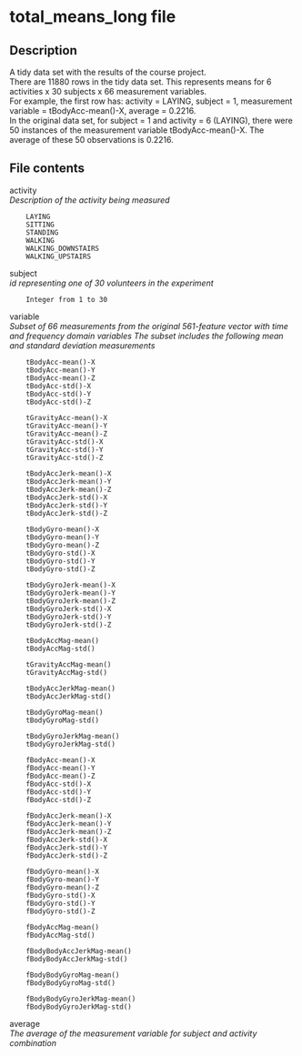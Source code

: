 # total_means_long file
## Description  
A tidy data set with the results of the course project.  
There are 11880 rows in the tidy data set. This represents means for 6 activities x 30 subjects x 66 measurement variables.  
For example, the first row has: activity = LAYING, subject = 1, measurement variable = tBodyAcc-mean()-X, average = 0.2216.  
In the original data set, for subject = 1 and activity = 6 (LAYING), there were 50 instances of the measurement variable tBodyAcc-mean()-X. The average of these 50 observations is 0.2216.  

## File contents  
activity        
*Description of the activity being measured*    
        
        LAYING  
        SITTING    
        STANDING  
        WALKING  
        WALKING_DOWNSTAIRS  
        WALKING_UPSTAIRS  

subject  
*id representing one of 30 volunteers in the experiment*  

        Integer from 1 to 30  

variable  
*Subset of 66 measurements from the original 561-feature vector with time and frequency domain variables
The subset includes the following mean and standard deviation measurements*  

        tBodyAcc-mean()-X  
        tBodyAcc-mean()-Y  
        tBodyAcc-mean()-Z         
        tBodyAcc-std()-X  
        tBodyAcc-std()-Y  
        tBodyAcc-std()-Z  
        
        tGravityAcc-mean()-X  
        tGravityAcc-mean()-Y  
        tGravityAcc-mean()-Z  
        tGravityAcc-std()-X  
        tGravityAcc-std()-Y  
        tGravityAcc-std()-Z  
        
        tBodyAccJerk-mean()-X
        tBodyAccJerk-mean()-Y  
        tBodyAccJerk-mean()-Z  
        tBodyAccJerk-std()-X  
        tBodyAccJerk-std()-Y  
        tBodyAccJerk-std()-Z 
        
        tBodyGyro-mean()-X  
        tBodyGyro-mean()-Y  
        tBodyGyro-mean()-Z  
        tBodyGyro-std()-X  
        tBodyGyro-std()-Y  
        tBodyGyro-std()-Z  
        
        tBodyGyroJerk-mean()-X  
        tBodyGyroJerk-mean()-Y  
        tBodyGyroJerk-mean()-Z  
        tBodyGyroJerk-std()-X  
        tBodyGyroJerk-std()-Y  
        tBodyGyroJerk-std()-Z  
        
        tBodyAccMag-mean()
        tBodyAccMag-std()   
        
        tGravityAccMag-mean()  
        tGravityAccMag-std()  
        
        tBodyAccJerkMag-mean()  
        tBodyAccJerkMag-std()  
        
        tBodyGyroMag-mean()  
        tBodyGyroMag-std()  
        
        tBodyGyroJerkMag-mean()  
        tBodyGyroJerkMag-std() 
        
        fBodyAcc-mean()-X   
        fBodyAcc-mean()-Y   
        fBodyAcc-mean()-Z   
        fBodyAcc-std()-X   
        fBodyAcc-std()-Y   
        fBodyAcc-std()-Z  
        
        fBodyAccJerk-mean()-X  
        fBodyAccJerk-mean()-Y  
        fBodyAccJerk-mean()-Z  
        fBodyAccJerk-std()-X  
        fBodyAccJerk-std()-Y  
        fBodyAccJerk-std()-Z  
        
        fBodyGyro-mean()-X  
        fBodyGyro-mean()-Y  
        fBodyGyro-mean()-Z  
        fBodyGyro-std()-X  
        fBodyGyro-std()-Y  
        fBodyGyro-std()-Z  
        
        fBodyAccMag-mean()  
        fBodyAccMag-std()  
        
        fBodyBodyAccJerkMag-mean()  
        fBodyBodyAccJerkMag-std()
        
        fBodyBodyGyroMag-mean()  
        fBodyBodyGyroMag-std()  
        
        fBodyBodyGyroJerkMag-mean()  
        fBodyBodyGyroJerkMag-std()  
       
average  
*The average of the measurement variable for subject and activity combination*  
